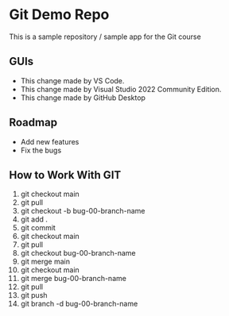 # Git Demo Repo
This is a sample repository / sample app for the Git course

## GUIs
* This change made by VS Code.
* This change made by Visual Studio 2022 Community Edition.
* This change made by GitHub Desktop

## Roadmap
 * Add new features
 * Fix the bugs

## How to Work With GIT
1. git checkout main
2. git pull
3. git checkout -b bug-00-branch-name
4. git add .
5. git commit
6. git checkout main
7. git pull
8. git checkout bug-00-branch-name
9. git merge main
10. git checkout main
11. git merge bug-00-branch-name
12. git pull
13. git push
14. git branch -d bug-00-branch-name